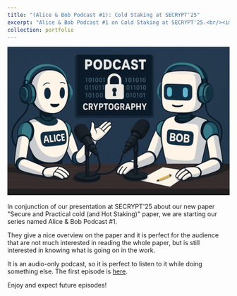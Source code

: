 ```yaml
---
title: "(Alice & Bob Podcast #1): Cold Staking at SECRYPT'25"
excerpt: "Alice & Bob Podcast #1 on Cold Staking at SECRYPT'25.<br/><img src='/images/portfolio/2025-06-09/AI-Alice-Bob.png' width='500'>"
collection: portfolio
---
```


![](/images/portfolio/2025-06-09/AI-Alice-Bob.png)

In conjunction of our presentation at SECRYPT'25 about our new paper  "Secure and Practical cold (and Hot Staking)" paper, we are starting our series named Alice & Bob Podcast #1. 

They give a nice overview on the paper and it is perfect for the audience that are not much interested in reading the whole paper, but is still interested in knowing what is going on in the work. 

It is an audio-only podcast, so it is perfect to listen to it while doing something else.  The first episode is [here](https://youtu.be/VeXhapZbQgk). 

Enjoy and expect future episodes!





